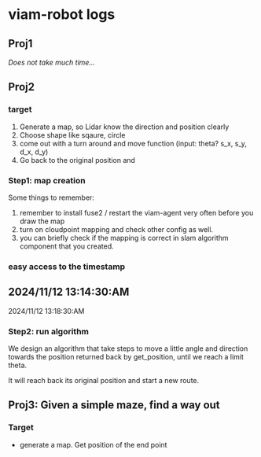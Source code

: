 # viam-robot logs

## Proj1
*Does not take much time...*

## Proj2 

### target
1. Generate a map, so Lidar know the direction and position clearly 
2. Choose shape like sqaure, circle 
3. come out with a turn around and move function (input: theta? s_x, s_y, d_x, d_y) 
4. Go back to the original position and 

### Step1: map creation 

Some things to remember: 
1. remember to install fuse2 / restart the viam-agent very often before you draw the map
2. turn on cloudpoint mapping and check other config as well. 
3. you can briefly check if the mapping is correct in slam algorithm component that you created.

### easy access to the timestamp
2024/11/12 13:14:30:AM
-
2024/11/12 13:18:30:AM


### Step2: run algorithm 
We design an algorithm that take steps to move a little angle and direction towards the position returned back by get_position, until we reach a limit theta. 

It will reach back its original position and start a new route. 

## Proj3: Given a simple maze, find a way out 

### Target 
* generate a map. Get position of the end point